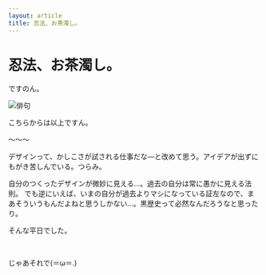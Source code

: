 ```yaml
---
layout: article
title: 忍法、お茶濁し。
---
```


# 忍法、お茶濁し。

ですのん。

<img src="https://cdn-ak.f.st-hatena.com/images/fotolife/a/akinen/20200824/20200824192326.jpg" alt="俳句">

こちらからは以上ですん。

〜〜〜

デザインって、かしこさが試される仕事だな―と改めて思う。アイデアが出ずにもがき苦しんでいる。つらみ。

自分のつくったデザインが微妙に見える…。過去の自分は常に愚かに見える法則。
でも逆にいえば、いまの自分が過去よりマシになっている証左なので、まあそういうもんだよねと思うしかない…。黒歴史って必然なんだろうなと思ったり。

 

そんな平日でした。

 

じゃあそれで(＝ω＝.)